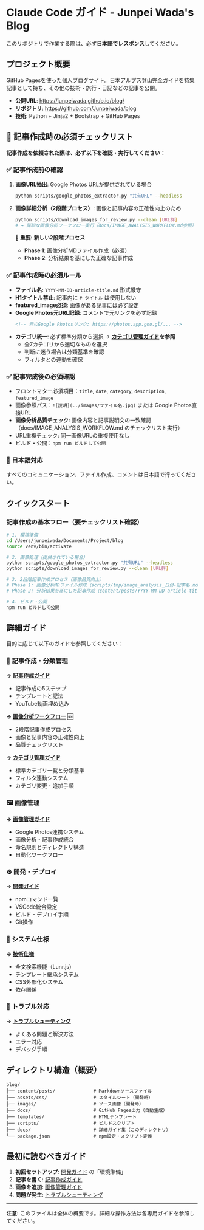 # Claude Code ガイド - Junpei Wada's Blog

このリポジトリで作業する際は、必ず**日本語でレスポンス**してください。

## プロジェクト概要

GitHub Pagesを使った個人ブログサイト。日本アルプス登山完全ガイドを特集記事として持ち、その他の技術・旅行・日記などの記事を公開。

- **公開URL**: https://junpeiwada.github.io/blog/
- **リポジトリ**: https://github.com/Junpeiwada/blog
- **技術**: Python + Jinja2 + Bootstrap + GitHub Pages

## 🚨 記事作成時の必須チェックリスト

**記事作成を依頼された際は、必ず以下を確認・実行してください：**

### ✅ 記事作成前の確認
1. **画像URL抽出**: Google Photos URLが提供されている場合
   ```bash
   python scripts/google_photos_extractor.py "共有URL" --headless
   ```

2. **画像詳細分析（2段階プロセス）**: 画像と記事内容の正確性向上のため
   ```bash
   python scripts/download_images_for_review.py --clean [URL群]
   # → 詳細な画像分析ワークフロー実行（docs/IMAGE_ANALYSIS_WORKFLOW.md参照）
   ```
   
   **🔄 重要: 新しい2段階プロセス**
   - **Phase 1**: 画像分析MDファイル作成（必須）
   - **Phase 2**: 分析結果を基にした正確な記事作成

### ✅ 記事作成時の必須ルール
- **ファイル名**: `YYYY-MM-DD-article-title.md` 形式厳守
- **H1タイトル禁止**: 記事内に `# タイトル` は使用しない
- **featured_image必須**: 画像がある記事には必ず設定
- **Google Photos元URL記録**: コメントで元リンクを必ず記録
  ```markdown
  <!-- 元のGoogle Photosリンク: https://photos.app.goo.gl/... -->
  ```
- **カテゴリ統一**: 必ず標準分類から選択 → **[カテゴリ管理ガイド](docs/CATEGORY_GUIDE.md)を参照**
  - 全7カテゴリから適切なものを選択
  - 判断に迷う場合は分類基準を確認
  - フィルタとの連動を確保

### ✅ 記事完成後の必須確認
- フロントマター必須項目：`title`, `date`, `category`, `description`, `featured_image`
- 画像参照パス：`![説明](../images/ファイル名.jpg)` または Google Photos直接URL
- **画像分析品質チェック**: 画像内容と記事説明文の一致確認（docs/IMAGE_ANALYSIS_WORKFLOW.md のチェックリスト実行）
- URL重複チェック: 同一画像URLの重複使用なし
- ビルド・公開：`npm run ビルドして公開`

### 🔄 日本語対応
すべてのコミュニケーション、ファイル作成、コメントは日本語で行ってください。

## クイックスタート

### 記事作成の基本フロー（要チェックリスト確認）
```bash
# 1. 環境準備
cd /Users/junpeiwada/Documents/Project/blog
source venv/bin/activate

# 2. 画像処理（提供されている場合）
python scripts/google_photos_extractor.py "共有URL" --headless
python scripts/download_images_for_review.py --clean [URL群]

# 3. 2段階記事作成プロセス（画像品質向上）
# Phase 1: 画像分析MDファイル作成（scripts/tmp/image_analysis_日付-記事名.md）
# Phase 2: 分析結果を基にした記事作成（content/posts/YYYY-MM-DD-article-title.md）

# 4. ビルド・公開
npm run ビルドして公開
```

## 詳細ガイド

目的に応じて以下のガイドを参照してください：

### 📝 記事作成・分類管理
**→ [記事作成ガイド](docs/ARTICLE_GUIDE.md)**
- 記事作成の5ステップ
- テンプレートと記法
- YouTube動画埋め込み

**→ [画像分析ワークフロー](docs/IMAGE_ANALYSIS_WORKFLOW.md)** 🆕
- 2段階記事作成プロセス
- 画像と記事内容の正確性向上
- 品質チェックリスト

**→ [カテゴリ管理ガイド](docs/CATEGORY_GUIDE.md)**  
- 標準カテゴリ一覧と分類基準
- フィルタ連動システム
- カテゴリ変更・追加手順

### 🖼️ 画像管理
**→ [画像管理ガイド](docs/IMAGE_GUIDE.md)**
- Google Photos連携システム
- 画像分析・記事作成統合
- 命名規則とディレクトリ構造
- 自動化ワークフロー

### ⚙️ 開発・デプロイ
**→ [開発ガイド](docs/DEVELOPMENT.md)**
- npmコマンド一覧
- VSCode統合設定
- ビルド・デプロイ手順
- Git操作

### 🔧 システム仕様
**→ [技術仕様](docs/SYSTEM_SPECS.md)**
- 全文検索機能（Lunr.js）
- テンプレート継承システム
- CSS外部化システム
- 依存関係

### 🚨 トラブル対応
**→ [トラブルシューティング](docs/TROUBLESHOOTING.md)**
- よくある問題と解決方法
- エラー対応
- デバッグ手順

## ディレクトリ構造（概要）

```
blog/
├── content/posts/              # Markdownソースファイル
├── assets/css/                 # スタイルシート（開発時）
├── images/                     # ソース画像（開発時）
├── docs/                       # GitHub Pages出力（自動生成）
├── templates/                  # HTMLテンプレート
├── scripts/                    # ビルドスクリプト
├── docs/                       # 詳細ガイド集（このディレクトリ）
└── package.json                # npm設定・スクリプト定義
```

## 最初に読むべきガイド

1. **初回セットアップ**: [開発ガイド](docs/DEVELOPMENT.md) の「環境準備」
2. **記事を書く**: [記事作成ガイド](docs/ARTICLE_GUIDE.md)
3. **画像を追加**: [画像管理ガイド](docs/IMAGE_GUIDE.md)
4. **問題が発生**: [トラブルシューティング](docs/TROUBLESHOOTING.md)

---

**注意**: このファイルは全体の概要です。詳細な操作方法は各専用ガイドを参照してください。